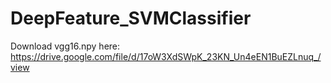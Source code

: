 # DeepFeature_SVMClassifier

Download vgg16.npy here: https://drive.google.com/file/d/17oW3XdSWpK_23KN_Un4eEN1BuEZLnuq_/view
